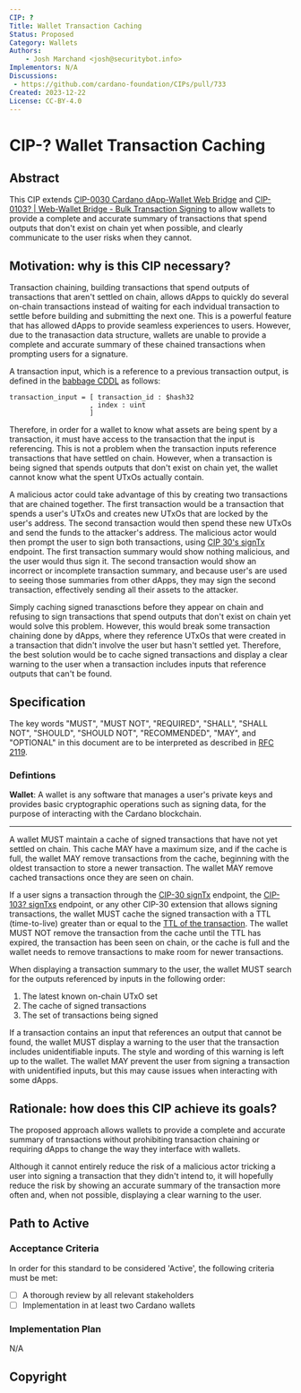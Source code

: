```yaml
---
CIP: ?
Title: Wallet Transaction Caching
Status: Proposed
Category: Wallets
Authors:
    - Josh Marchand <josh@securitybot.info>
Implementors: N/A
Discussions:
 - https://github.com/cardano-foundation/CIPs/pull/733
Created: 2023-12-22
License: CC-BY-4.0
---
```


# CIP-? Wallet Transaction Caching

## Abstract

This CIP extends [CIP-0030 Cardano dApp-Wallet Web Bridge](https://github.com/cardano-foundation/CIPs/tree/master/CIP-0030/) and [CIP-0103? | Web-Wallet Bridge - Bulk Transaction Signing](https://github.com/cardano-foundation/CIPs/pull/587) to allow wallets to provide a complete and accurate summary of transactions that spend outputs that don't exist on chain yet when possible, and clearly communicate to the user risks when they cannot.

## Motivation: why is this CIP necessary?

Transaction chaining, building transactions that spend outputs of transactions that aren't settled on chain, allows dApps to quickly do several on-chain transactions instead of waiting for each indvidual transaction to settle before building and submitting the next one. This is a powerful feature that has allowed dApps to provide seamless experiences to users. However, due to the tranasaction data structure, wallets are unable to provide a complete and accurate summary of these chained transactions when prompting users for a signature.

A transaction input, which is a reference to a previous transaction output, is defined in the [babbage CDDL](https://github.com/IntersectMBO/cardano-ledger/blob/master/eras/babbage/impl/cddl-files/babbage.cddl) as follows:

```
transaction_input = [ transaction_id : $hash32
                    , index : uint
                    ]
```

Therefore, in order for a wallet to know what assets are being spent by a transaction, it must have access to the transaction that the input is referencing. This is not a problem when the transaction inputs reference transactions that have settled on chain. However, when a transaction is being signed that spends outputs that don't exist on chain yet, the wallet cannot know what the spent UTxOs actually contain.

A malicious actor could take advantage of this by creating two transactions that are chained together. The first transaction would be a transaction that spends a user's UTxOs and creates new UTxOs that are locked by the user's address. The second transaction would then spend these new UTxOs and send the funds to the attacker's address. The malicious actor would then prompt the user to sign both transactions, using [CIP 30's signTx](https://github.com/cardano-foundation/CIPs/blob/master/CIP-0030/README.md#apisigntxtx-cbortransaction-partialsign-bool--false-promisecbortransaction_witness_set) endpoint. The first transaction summary would show nothing malicious, and the user would thus sign it. The second transaction would show an incorrect or incomplete transaction summary, and because user's are used to seeing those summaries from other dApps, they may sign the second transaction, effectively sending all their assets to the attacker.

Simply caching signed tranasctions before they appear on chain and refusing to sign transactions that spend outputs that don't exist on chain yet would solve this problem. However, this would break some transaction chaining done by dApps, where they reference UTxOs that were created in a transaction that didn't involve the user but hasn't settled yet. Therefore, the best solution would be to cache signed transactions and display a clear warning to the user when a transaction includes inputs that reference outputs that can't be found.

## Specification

The key words "MUST", "MUST NOT", "REQUIRED", "SHALL", "SHALL NOT", "SHOULD", "SHOULD NOT", "RECOMMENDED", "MAY", and "OPTIONAL" in this document are to be interpreted as described in [RFC 2119](https://datatracker.ietf.org/doc/html/rfc2119).

### Defintions

**Wallet**: A wallet is any software that manages a user's private keys and provides basic cryptographic operations such as signing data, for the purpose of interacting with the Cardano blockchain.

---

A wallet MUST maintain a cache of signed transactions that have not yet settled on chain. This cache MAY have a maximum size, and if the cache is full, the wallet MAY remove transactions from the cache, beginning with the oldest transaction to store a newer transaction. The wallet MAY remove cached transactions once they are seen on chain.

If a user signs a transaction through the [CIP-30 signTx](https://github.com/cardano-foundation/CIPs/blob/master/CIP-0030/README.md#apisigntxtx-cbortransaction-partialsign-bool--false-promisecbortransaction_witness_set) endpoint, the [CIP-103? signTxs](https://github.com/cardano-foundation/CIPs/blob/508ea0557bcd17d793da90312789165dcef8a4db/CIP-0103/README.md#apicip103signtxstxs-transactionsignaturerequest-promisecbortransaction_witness_set) endpoint, or any other CIP-30 extension that allows signing transactions, the wallet MUST cache the signed transaction with a TTL (time-to-live) greater than or equal to the [TTL of the transaction](https://github.com/IntersectMBO/cardano-ledger/blob/master/eras/babbage/impl/cddl-files/babbage.cddl#L57C8-L57C9). The wallet MUST NOT remove the transaction from the cache until the TTL has expired, the transaction has been seen on chain, or the cache is full and the wallet needs to remove transactions to make room for newer transactions.

When displaying a transaction summary to the user, the wallet MUST search for the outputs referenced by inputs in the following order:

1. The latest known on-chain UTxO set
2. The cache of signed transactions
3. The set of transactions being signed

If a transaction contains an input that references an output that cannot be found, the wallet MUST display a warning to the user that the transaction includes unidentifiable inputs. The style and wording of this warning is left up to the wallet. The wallet MAY prevent the user from signing a transaction with unidentified inputs, but this may cause issues when interacting with some dApps.

## Rationale: how does this CIP achieve its goals?

The proposed approach allows wallets to provide a complete and accurate summary of transactions without prohibiting transaction chaining or requiring dApps to change the way they interface with wallets.

Although it cannot entirely reduce the risk of a malicious actor tricking a user into signing a transaction that they didn't intend to, it will hopefully reduce the risk by showing an accurate summary of the transaction more often and, when not possible, displaying a clear warning to the user.

## Path to Active

### Acceptance Criteria

In order for this standard to be considered 'Active', the following criteria must be met:

- [ ] A thorough review by all relevant stakeholders
- [ ] Implementation in at least two Cardano wallets

### Implementation Plan

N/A

## Copyright

[CC-BY-4.0]: https://creativecommons.org/licenses/by/4.0/legalcode
